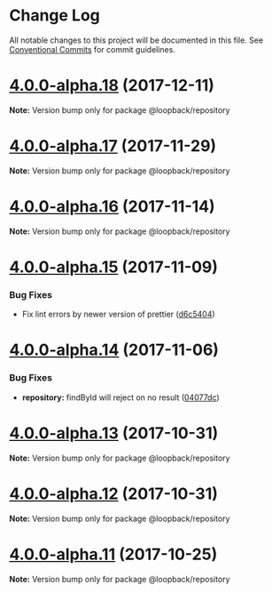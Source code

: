 # Change Log

All notable changes to this project will be documented in this file.
See [Conventional Commits](https://conventionalcommits.org) for commit guidelines.

<a name="4.0.0-alpha.18"></a>
# [4.0.0-alpha.18](https://github.com/strongloop/loopback-next/compare/@loopback/repository@4.0.0-alpha.17...@loopback/repository@4.0.0-alpha.18) (2017-12-11)




**Note:** Version bump only for package @loopback/repository

<a name="4.0.0-alpha.17"></a>
# [4.0.0-alpha.17](https://github.com/strongloop/loopback-next/compare/@loopback/repository@4.0.0-alpha.16...@loopback/repository@4.0.0-alpha.17) (2017-11-29)




**Note:** Version bump only for package @loopback/repository

<a name="4.0.0-alpha.16"></a>
# [4.0.0-alpha.16](https://github.com/strongloop/loopback-next/compare/@loopback/repository@4.0.0-alpha.15...@loopback/repository@4.0.0-alpha.16) (2017-11-14)




**Note:** Version bump only for package @loopback/repository

<a name="4.0.0-alpha.15"></a>
# [4.0.0-alpha.15](https://github.com/strongloop/loopback-next/compare/@loopback/repository@4.0.0-alpha.14...@loopback/repository@4.0.0-alpha.15) (2017-11-09)


### Bug Fixes

* Fix lint errors by newer version of prettier ([d6c5404](https://github.com/strongloop/loopback-next/commit/d6c5404))




<a name="4.0.0-alpha.14"></a>
# [4.0.0-alpha.14](https://github.com/strongloop/loopback-next/compare/@loopback/repository@4.0.0-alpha.13...@loopback/repository@4.0.0-alpha.14) (2017-11-06)


### Bug Fixes

* **repository:** findById will reject on no result ([04077dc](https://github.com/strongloop/loopback-next/commit/04077dc))




<a name="4.0.0-alpha.13"></a>
# [4.0.0-alpha.13](https://github.com/strongloop/loopback-next/compare/@loopback/repository@4.0.0-alpha.12...@loopback/repository@4.0.0-alpha.13) (2017-10-31)




**Note:** Version bump only for package @loopback/repository

<a name="4.0.0-alpha.12"></a>
# [4.0.0-alpha.12](https://github.com/strongloop/loopback-next/compare/@loopback/repository@4.0.0-alpha.11...@loopback/repository@4.0.0-alpha.12) (2017-10-31)




**Note:** Version bump only for package @loopback/repository

<a name="4.0.0-alpha.11"></a>
# [4.0.0-alpha.11](https://github.com/strongloop/loopback-next/compare/@loopback/repository@4.0.0-alpha.8...@loopback/repository@4.0.0-alpha.11) (2017-10-25)




**Note:** Version bump only for package @loopback/repository
